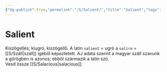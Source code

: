 ```yaml
---
{"dg-publish":true,"permalink":"/S/Salient/","title":"Salient","tags":["dg_uploaded"],"created":"2023-10-16T02:24","updated":"2023-11-08T04:14"}
---
```



# Salient

Kiszögellés; kiugró, kiszögellő. A latin `salient` = ugró a `salire` = [[S/Száll\|száll]] igéből képeztetett. AJ adata szerint a magyar száll szavunk a görögben is azonos; ebből származik a latin szó.  
Vesd össze [[S/Salacious\|salacious]].  